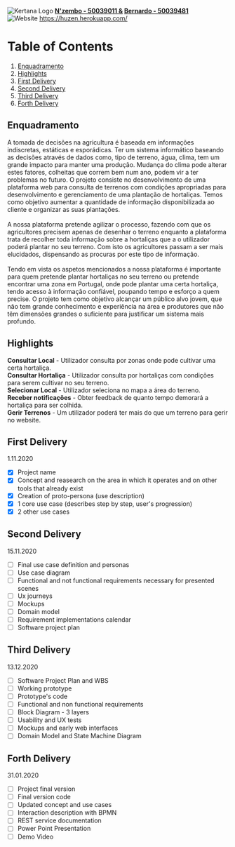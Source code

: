 ![Kertana Logo](https://raw.githubusercontent.com/Silvarini/Huzen/master/Icon/banner-kertana.png) **[N'zembo - 50039011 &](https://github.com/Ivanilson-Costa18) [Bernardo - 50039481](https://github.com/Silvarini)**
<br> ![Website](https://img.shields.io/website?down_color=red&down_message=offline&up_color=green&up_message=online&url=https%3A%2F%2Fhuzen.herokuapp.com%2F)            https://huzen.herokuapp.com/


# Table of Contents


1. [Enquadramento](#enquadramento)
2. [Highlights](#highlights)
3. [First Delivery](#first-delivery)
4. [Second Delivery](#second-delivery)
5. [Third Delivery](#third-delivery)
6. [Forth Delivery](#forth-delivery)

## Enquadramento
A tomada de decisões na agricultura é baseada em informações indiscretas, estáticas e esporádicas. Ter um sistema informático baseando as decisões através de dados como, tipo de terreno, água, clima, tem um grande impacto para manter uma produção. Mudança do clima pode alterar estes fatores, colheitas que correm bem num ano, podem vir a ter problemas no futuro. O projeto consiste no desenvolvimento de uma plataforma web para consulta de terrenos com condições apropriadas para desenvolvimento e gerenciamento de uma plantação de hortaliças. Temos como objetivo aumentar a quantidade de informação disponibilizada ao cliente e organizar as suas plantações.<br><br>
A nossa plataforma pretende agilizar o processo, fazendo com que os agricultores precisem apenas de desenhar o terreno enquanto a plataforma trata de recolher toda informação sobre a hortaliças que a o utilizador poderá plantar no seu terreno. Com isto os agricultores passam a ser mais elucidados, dispensando as procuras por este tipo de informação.<br><br>
Tendo em vista os aspetos mencionados a nossa plataforma é importante para quem pretende plantar hortaliças no seu terreno ou pretende encontrar uma zona em Portugal, onde pode plantar uma certa hortaliça, tendo acesso à informação confiável, poupando tempo e esforço a quem precise. O projeto tem como objetivo alcançar um público alvo jovem, que não tem grande conhecimento e experiência na área e produtores que não têm dimensões grandes o suficiente para justificar um sistema mais profundo.

## Highlights
**Consultar Local** - Utilizador consulta por zonas onde pode cultivar uma certa hortaliça.<br>
**Consultar Hortaliça** - Utilizador consulta por hortaliças com condições para serem cultivar no seu terreno.<br>
**Selecionar Local** - Utilizador seleciona no mapa a área do terreno.<br>
**Receber notificações** - Obter feedback de quanto tempo demorará a hortaliça para ser colhida.<br>
**Gerir Terrenos** - Um utilizador poderá ter mais do que um terreno para gerir no website.<br>


## First Delivery
  1.11.2020
- [x] Project name
- [x] Concept and reasearch on the area in which it operates and on other tools that already exist
- [x] Creation of proto-persona (use description)
- [x] 1 core use case (describes step by step, user's progression)
- [x] 2 other use cases

## Second Delivery
  15.11.2020
- [ ] Final use case definition and personas
- [ ] Use case diagram
- [ ] Functional and not functional requirements necessary for presented scenes
- [ ] Ux journeys
- [ ] Mockups
- [ ] Domain model
- [ ] Requirement implementations calendar
- [ ] Software project plan

## Third Delivery
  13.12.2020
- [ ] Software Project Plan and WBS
- [ ] Working prototype
- [ ] Prototype's code
- [ ] Functional and non functional requirements
- [ ] Block Diagram - 3 layers 
- [ ] Usability and UX tests
- [ ] Mockups and early web interfaces
- [ ] Domain Model and State Machine Diagram 

## Forth Delivery
  31.01.2020
- [ ] Project final version
- [ ] Final version code
- [ ] Updated concept and use cases
- [ ] Interaction description with BPMN 
- [ ] REST service documentation
- [ ] Power Point Presentation
- [ ] Demo Video 
